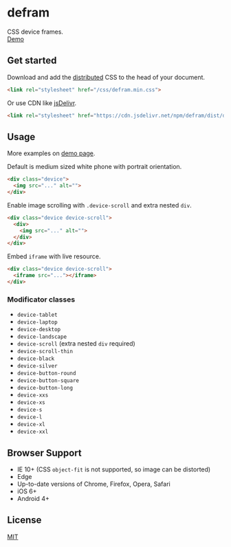 # defram

CSS device frames.  
[Demo](https://vvvkor.github.io/defram/)

## Get started

Download and add the [distributed](https://github.com/vvvkor/defram/archive/master.zip) CSS to the head of your document.

```html
<link rel="stylesheet" href="/css/defram.min.css">
``` 

Or use CDN like [jsDelivr](https://www.jsdelivr.com/package/npm/defram).

```html
<link rel="stylesheet" href="https://cdn.jsdelivr.net/npm/defram/dist/defram.min.css">
```

## Usage

More examples on [demo page](https://vvvkor.github.io/defram/).

Default is medium sized white phone with portrait orientation.

```html
<div class="device">
  <img src="..." alt="">
</div>
```

Enable image scrolling with ``.device-scroll`` and extra nested ``div``.

```html
<div class="device device-scroll">
  <div>
    <img src="..." alt="">
  </div>
</div>
```

Embed ``iframe`` with live resource.

```html
<div class="device device-scroll">
  <iframe src="..."></iframe>
</div>
```

### Modificator classes

- ``device-tablet``
- ``device-laptop``
- ``device-desktop``
- ``device-landscape``
- ``device-scroll`` (extra nested ``div`` required)
- ``device-scroll-thin``
- ``device-black``
- ``device-silver``
- ``device-button-round``
- ``device-button-square``
- ``device-button-long``
- ``device-xxs``
- ``device-xs``
- ``device-s``
- ``device-l``
- ``device-xl``
- ``device-xxl``

## Browser Support

* IE 10+ (CSS ``object-fit`` is not supported, so image can be distorted)
* Edge
* Up-to-date versions of Chrome, Firefox, Opera, Safari
* iOS 6+
* Android 4+

## License

[MIT](./LICENSE)